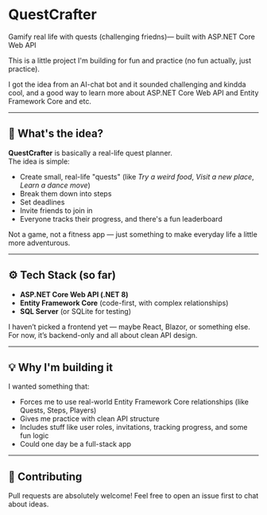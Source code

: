 # QuestCrafter
Gamify real life with quests (challenging friedns)— built with ASP.NET Core Web API

This is a little project I'm building for fun and practice (no fun actually, just practice).

I got the idea from an AI-chat bot and it sounded challenging and kindda cool, and a good way to learn more about ASP.NET Core Web API and Entity Framework Core and etc.

---

## 🎯 What's the idea?

**QuestCrafter** is basically a real-life quest planner.  
The idea is simple:

- Create small, real-life "quests" (like *Try a weird food*, *Visit a new place*, *Learn a dance move*)
- Break them down into steps
- Set deadlines
- Invite friends to join in
- Everyone tracks their progress, and there's a fun leaderboard

Not a game, not a fitness app — just something to make everyday life a little more adventurous.

---

## ⚙️ Tech Stack (so far)

- **ASP.NET Core Web API (.NET 8)**
- **Entity Framework Core** (code-first, with complex relationships)
- **SQL Server** (or SQLite for testing)

I haven’t picked a frontend yet — maybe React, Blazor, or something else.  
For now, it’s backend-only and all about clean API design.

---

## 💡 Why I'm building it

I wanted something that:
- Forces me to use real-world Entity Framework Core relationships (like Quests, Steps, Players)
- Gives me practice with clean API structure
- Includes stuff like user roles, invitations, tracking progress, and some fun logic
- Could one day be a full-stack app

---

## 🤝 Contributing

Pull requests are absolutely welcome! Feel free to open an issue first to chat about ideas.

